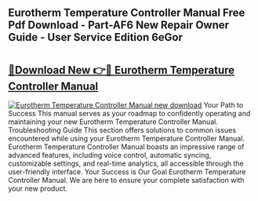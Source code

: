 ## Eurotherm Temperature Controller Manual Free Pdf Download - Part-AF6 New Repair Owner Guide - User Service Edition 6eGor

# <h2><a href="http://bc44633.oget.top/?id=Eurotherm+Temperature+Controller+Manual">🔗Download New 👉🔴 Eurotherm Temperature Controller Manual</a></h2>

[![Eurotherm Temperature Controller Manual new download](https://i.imgur.com/5g1atiW.png)](http://bc44633.oget.top/?id=Eurotherm+Temperature+Controller+Manual)
Your Path to Success This manual serves as your roadmap to confidently operating and maintaining your new Eurotherm Temperature Controller Manual. Troubleshooting Guide This section offers solutions to common issues encountered while using your Eurotherm Temperature Controller Manual. Eurotherm Temperature Controller Manual boasts an impressive range of advanced features, including voice control, automatic syncing, customizable settings, and real-time analytics, all accessible through the user-friendly interface. Your Success is Our Goal Eurotherm Temperature Controller Manual. We are here to ensure your complete satisfaction with your new product.
